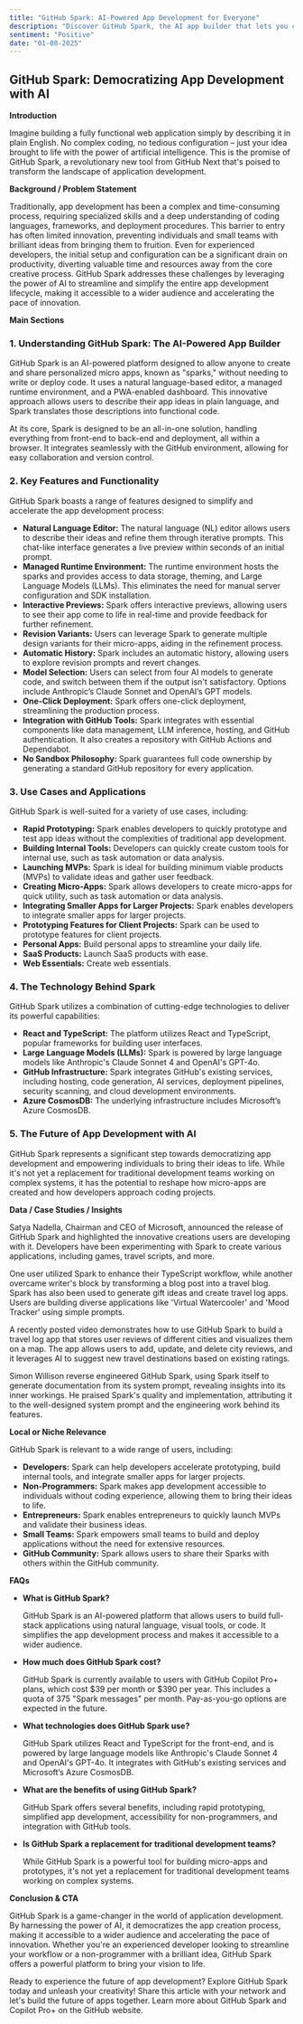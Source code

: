 ```yaml
---
title: "GitHub Spark: AI-Powered App Development for Everyone"
description: "Discover GitHub Spark, the AI app builder that lets you create apps with natural language. Democratizing app development for all!"
sentiment: "Positive"
date: "01-08-2025"
---
```


## GitHub Spark: Democratizing App Development with AI

**Introduction**

Imagine building a fully functional web application simply by describing it in plain English. No complex coding, no tedious configuration – just your idea brought to life with the power of artificial intelligence. This is the promise of GitHub Spark, a revolutionary new tool from GitHub Next that's poised to transform the landscape of application development.

**Background / Problem Statement**

Traditionally, app development has been a complex and time-consuming process, requiring specialized skills and a deep understanding of coding languages, frameworks, and deployment procedures. This barrier to entry has often limited innovation, preventing individuals and small teams with brilliant ideas from bringing them to fruition. Even for experienced developers, the initial setup and configuration can be a significant drain on productivity, diverting valuable time and resources away from the core creative process. GitHub Spark addresses these challenges by leveraging the power of AI to streamline and simplify the entire app development lifecycle, making it accessible to a wider audience and accelerating the pace of innovation.

**Main Sections**

### 1. Understanding GitHub Spark: The AI-Powered App Builder

GitHub Spark is an AI-powered platform designed to allow anyone to create and share personalized micro apps, known as "sparks," without needing to write or deploy code. It uses a natural language-based editor, a managed runtime environment, and a PWA-enabled dashboard. This innovative approach allows users to describe their app ideas in plain language, and Spark translates those descriptions into functional code.

At its core, Spark is designed to be an all-in-one solution, handling everything from front-end to back-end and deployment, all within a browser. It integrates seamlessly with the GitHub environment, allowing for easy collaboration and version control.

### 2. Key Features and Functionality

GitHub Spark boasts a range of features designed to simplify and accelerate the app development process:

*   **Natural Language Editor:** The natural language (NL) editor allows users to describe their ideas and refine them through iterative prompts. This chat-like interface generates a live preview within seconds of an initial prompt.
*   **Managed Runtime Environment:** The runtime environment hosts the sparks and provides access to data storage, theming, and Large Language Models (LLMs). This eliminates the need for manual server configuration and SDK installation.
*   **Interactive Previews:** Spark offers interactive previews, allowing users to see their app come to life in real-time and provide feedback for further refinement.
*   **Revision Variants:** Users can leverage Spark to generate multiple design variants for their micro-apps, aiding in the refinement process.
*   **Automatic History:** Spark includes an automatic history, allowing users to explore revision prompts and revert changes.
*   **Model Selection:** Users can select from four AI models to generate code, and switch between them if the output isn't satisfactory. Options include Anthropic’s Claude Sonnet and OpenAI’s GPT models.
*   **One-Click Deployment:** Spark offers one-click deployment, streamlining the production process.
*   **Integration with GitHub Tools:** Spark integrates with essential components like data management, LLM inference, hosting, and GitHub authentication. It also creates a repository with GitHub Actions and Dependabot.
*   **No Sandbox Philosophy:** Spark guarantees full code ownership by generating a standard GitHub repository for every application.

### 3. Use Cases and Applications

GitHub Spark is well-suited for a variety of use cases, including:

*   **Rapid Prototyping:** Spark enables developers to quickly prototype and test app ideas without the complexities of traditional app development.
*   **Building Internal Tools:** Developers can quickly create custom tools for internal use, such as task automation or data analysis.
*   **Launching MVPs:** Spark is ideal for building minimum viable products (MVPs) to validate ideas and gather user feedback.
*   **Creating Micro-Apps:** Spark allows developers to create micro-apps for quick utility, such as task automation or data analysis.
*   **Integrating Smaller Apps for Larger Projects:** Spark enables developers to integrate smaller apps for larger projects.
*   **Prototyping Features for Client Projects:** Spark can be used to prototype features for client projects.
*   **Personal Apps:** Build personal apps to streamline your daily life.
*   **SaaS Products:** Launch SaaS products with ease.
*   **Web Essentials:** Create web essentials.

### 4. The Technology Behind Spark

GitHub Spark utilizes a combination of cutting-edge technologies to deliver its powerful capabilities:

*   **React and TypeScript:** The platform utilizes React and TypeScript, popular frameworks for building user interfaces.
*   **Large Language Models (LLMs):** Spark is powered by large language models like Anthropic's Claude Sonnet 4 and OpenAI's GPT-4o.
*   **GitHub Infrastructure:** Spark integrates GitHub's existing services, including hosting, code generation, AI services, deployment pipelines, security scanning, and cloud development environments.
*   **Azure CosmosDB:** The underlying infrastructure includes Microsoft’s Azure CosmosDB.

### 5. The Future of App Development with AI

GitHub Spark represents a significant step towards democratizing app development and empowering individuals to bring their ideas to life. While it's not yet a replacement for traditional development teams working on complex systems, it has the potential to reshape how micro-apps are created and how developers approach coding projects.

**Data / Case Studies / Insights**

Satya Nadella, Chairman and CEO of Microsoft, announced the release of GitHub Spark and highlighted the innovative creations users are developing with it. Developers have been experimenting with Spark to create various applications, including games, travel scripts, and more.

One user utilized Spark to enhance their TypeScript workflow, while another overcame writer's block by transforming a blog post into a travel blog. Spark has also been used to generate gift ideas and create travel log apps. Users are building diverse applications like 'Virtual Watercooler' and 'Mood Tracker' using simple prompts.

A recently posted video demonstrates how to use GitHub Spark to build a travel log app that stores user reviews of different cities and visualizes them on a map. The app allows users to add, update, and delete city reviews, and it leverages AI to suggest new travel destinations based on existing ratings.

Simon Willison reverse engineered GitHub Spark, using Spark itself to generate documentation from its system prompt, revealing insights into its inner workings. He praised Spark's quality and implementation, attributing it to the well-designed system prompt and the engineering work behind its features.

**Local or Niche Relevance**

GitHub Spark is relevant to a wide range of users, including:

*   **Developers:** Spark can help developers accelerate prototyping, build internal tools, and integrate smaller apps for larger projects.
*   **Non-Programmers:** Spark makes app development accessible to individuals without coding experience, allowing them to bring their ideas to life.
*   **Entrepreneurs:** Spark enables entrepreneurs to quickly launch MVPs and validate their business ideas.
*   **Small Teams:** Spark empowers small teams to build and deploy applications without the need for extensive resources.
*   **GitHub Community:** Spark allows users to share their Sparks with others within the GitHub community.

**FAQs**

*   **What is GitHub Spark?**

    GitHub Spark is an AI-powered platform that allows users to build full-stack applications using natural language, visual tools, or code. It simplifies the app development process and makes it accessible to a wider audience.
*   **How much does GitHub Spark cost?**

    GitHub Spark is currently available to users with GitHub Copilot Pro+ plans, which cost $39 per month or $390 per year. This includes a quota of 375 "Spark messages" per month. Pay-as-you-go options are expected in the future.
*   **What technologies does GitHub Spark use?**

    GitHub Spark utilizes React and TypeScript for the front-end, and is powered by large language models like Anthropic's Claude Sonnet 4 and OpenAI's GPT-4o. It integrates with GitHub's existing services and Microsoft’s Azure CosmosDB.
*   **What are the benefits of using GitHub Spark?**

    GitHub Spark offers several benefits, including rapid prototyping, simplified app development, accessibility for non-programmers, and integration with GitHub tools.
*   **Is GitHub Spark a replacement for traditional development teams?**

    While GitHub Spark is a powerful tool for building micro-apps and prototypes, it's not yet a replacement for traditional development teams working on complex systems.

**Conclusion & CTA**

GitHub Spark is a game-changer in the world of application development. By harnessing the power of AI, it democratizes the app creation process, making it accessible to a wider audience and accelerating the pace of innovation. Whether you're an experienced developer looking to streamline your workflow or a non-programmer with a brilliant idea, GitHub Spark offers a powerful platform to bring your vision to life.

Ready to experience the future of app development? Explore GitHub Spark today and unleash your creativity! Share this article with your network and let's build the future of apps together. Learn more about GitHub Spark and Copilot Pro+ on the GitHub website.